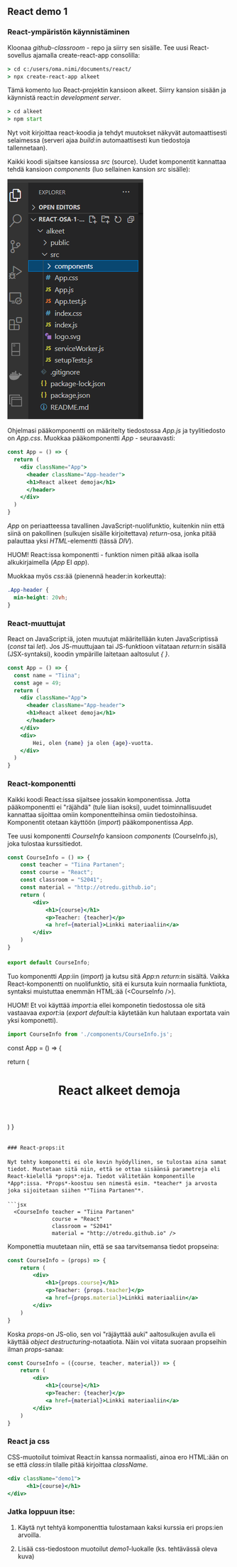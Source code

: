 ## React demo 1

### React-ympäristön käynnistäminen

Kloonaa *github-classroom* - repo ja siirry sen sisälle.
Tee uusi React-sovellus ajamalla create-react-app consolilla:

```cmd
> cd c:/users/oma.nimi/documents/react/
> npx create-react-app alkeet
```

Tämä komento luo React-projektin kansioon alkeet. Siirry kansion sisään ja käynnistä react:in *development server*. 

```cmd
> cd alkeet
> npm start
```

Nyt voit kirjoittaa react-koodia ja tehdyt muutokset näkyvät automaattisesti selaimessa (serveri ajaa *build*:in automaattisesti kun tiedostoja tallennetaan).

Kaikki koodi sijaitsee kansiossa *src* (source). Uudet komponentit kannattaa tehdä kansioon *components* (luo sellainen kansion *src* sisälle):

![kansiot](../img/react_start.PNG)

Ohjelmasi pääkomponentti on määritelty tiedostossa *App.js* ja tyylitiedosto on *App.css*. Muokkaa pääkomponentti *App* - seuraavasti:

```jsx
const App = () => {
  return (
    <div className="App">
      <header className="App-header">
      <h1>React alkeet demoja</h1>
      </header>
    </div>
  )
}
```

*App* on periaatteessa tavallinen JavaScript-nuolifunktio, kuitenkin niin että siinä on pakollinen (sulkujen sisälle kirjoitettava) *return*-osa, jonka pitää palauttaa yksi *HTML*-elementti (tässä *DIV*).

HUOM! React:issa komponentti - funktion nimen pitää alkaa isolla alkukirjaimella (*App* EI *app*).

Muokkaa myös *css*:ää (pienennä header:in korkeutta):

```css
.App-header {
  min-height: 20vh;
}
```

### React-muuttujat

React on JavaScript:iä, joten muutujat määritellään kuten JavaScriptissä (*const* tai *let*). Jos JS-muuttujaan tai JS-funktioon viitataan *return*:in sisällä (JSX-syntaksi), koodin ympärille laitetaan aaltosulut *{ }*.

```jsx
const App = () => {
  const name = "Tiina";
  const age = 49;
  return (
    <div className="App">
      <header className="App-header">
      <h1>React alkeet demoja</h1>
      </header>
    </div>
    <div>
        Hei, olen {name} ja olen {age}-vuotta.
    </div>
  )
}
```

### React-komponentti

Kaikki koodi React:issa sijaitsee jossakin komponentissa. Jotta pääkomponentti ei "räjähdä" (tule liian isoksi), uudet toiminnallisuudet kannattaa sijoittaa omiin komponentteihinsa omiin tiedostoihinsa. Komponentit otetaan käyttöön (*import*) pääkomponentissa *App*.

Tee uusi komponentti *CourseInfo* kansioon *components* (CourseInfo.js), joka tulostaa kurssitiedot.

```jsx
const CourseInfo = () => {
    const teacher = "Tiina Partanen";
    const course = "React";
    const classroom = "S2041";
    const material = "http://otredu.github.io"; 
    return (
        <div>
            <h1>{course}</h1>
            <p>Teacher: {teacher}</p>
            <a href={material}>Linkki materiaaliin</a>
        </div>
    )
}

export default CourseInfo;
```

Tuo komponentti *App*:iin (*import*) ja kutsu sitä *App*:n *return*:in sisältä. Vaikka React-komponentti on nuolifunktio, sitä ei kursuta kuin normaalia funktiota, syntaksi muistuttaa enemmän HTML:ää (\<CourseInfo \/>).

HUOM! Et voi käyttää *import*:ia ellei komponetin tiedostossa ole sitä vastaavaa *export*:ia (*export default*:ia käytetään kun halutaan exportata vain yksi komponetti).

```jsx
import CourseInfo from './components/CourseInfo.js';
```

const App = () => {

  return (
    <div className="App">
      <header className="App-header">
      <h1>React alkeet demoja</h1>
      </header>
    </div>
    <div>
       <CourseInfo />
    </div>
  )
}

```

### React-props:it

Nyt tehty komponetti ei ole kovin hyödyllinen, se tulostaa aina samat tiedot. Muutetaan sitä niin, että se ottaa sisäänsä parametreja eli React-kielellä *props*:eja. Tiedot välitetään komponentille *App*:issa. *Props*-koostuu sen nimestä esim. *teacher* ja arvosta joka sijoitetaan siihen *"Tiina Partanen"*.

```jsx
  <CourseInfo teacher = "Tiina Partanen"
              course = "React"
              classroom = "S2041"
              material = "http://otredu.github.io" />
```

Komponettia muutetaan niin, että se saa tarvitsemansa tiedot propseina:

```jsx
const CourseInfo = (props) => {
    return (
        <div>
            <h1>{props.course}</h1>
            <p>Teacher: {props.teacher}</p>
            <a href={props.material}>Linkki materiaaliin</a>
        </div>
    )
}
```

Koska *props*-on JS-olio, sen voi "räjäyttää auki" aaltosulkujen avulla eli käyttää *object destructuring*-notaatiota. Näin voi viitata suoraan propseihin ilman *props*-sanaa:

```jsx
const CourseInfo = ({course, teacher, material}) => {
    return (
        <div>
            <h1>{course}</h1>
            <p>Teacher: {teacher}</p>
            <a href={material}>Linkki materiaaliin</a>
        </div>
    )
}
```

### React ja css

CSS-muotoilut toimivat React:in kanssa normaalisti, ainoa ero HTML:ään on se että *class*:in tilalle pitää kirjoittaa *className*.

```jsx
<div className="demo1">
      <h1>{course}</h1>
</div>
```

### Jatka loppuun itse:

1. Käytä nyt tehtyä komponenttia tulostamaan kaksi kurssia eri props:ien arvoilla.

2. Lisää css-tiedostoon muotoilut *demo1*-luokalle (ks. tehtävässä oleva kuva)
